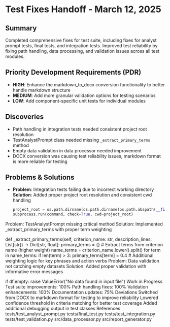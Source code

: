 # Test Fixes Handoff - March 12, 2025

## Summary
Completed comprehensive fixes for test suite, including fixes for analyst prompt tests, final tests, and integration tests. Improved test reliability by fixing path handling, data processing, and validation issues across all test modules.

## Priority Development Requirements (PDR)
- **HIGH**: Enhance the markdown_to_docx conversion functionality to better handle markdown structure
- **MEDIUM**: Add more granular validation options for testing scenarios
- **LOW**: Add component-specific unit tests for individual modules

## Discoveries
- Path handling in integration tests needed consistent project root resolution
- TestAnalystPrompt class needed missing `_extract_primary_terms` method
- Empty data validation in data processor needed improvement
- DOCX conversion was causing test reliability issues, markdown format is more reliable for testing

## Problems & Solutions
- **Problem**: Integration tests failing due to incorrect working directory
  **Solution**: Added proper project root resolution and consistent cwd handling
  ```python
  project_root = os.path.dirname(os.path.dirname(os.path.abspath(__file__)))
  subprocess.run(command, check=True, cwd=project_root)
Problem: TestAnalystPrompt missing critical method
Solution: Implemented _extract_primary_terms with proper term weighting

def _extract_primary_terms(self, criterion_name: str, description_lines: List[str]) -> Dict[str, float]:
    primary_terms = {}
    # Extract terms from criterion name (higher weight)
    name_terms = criterion_name.lower().split()
    for term in name_terms:
        if len(term) > 3:
            primary_terms[term] = 0.4
    # Additional weighting logic for key phrases and action verbs
Problem: Data validation not catching empty datasets
Solution: Added proper validation with informative error messages

if df.empty:
    raise ValueError("No data found in input file")
Work in Progress
Test suite improvements: 100%
Path handling fixes: 100%
Validation enhancements: 100%
Documentation updates: 75%
Deviations
Switched from DOCX to markdown format for testing to improve reliability
Lowered confidence threshold in criteria matching for better test coverage
Added additional debugging output in test classes
References
tests/test_analyst_prompt.py
tests/final_test.py
tests/test_integration.py
tests/test_validation.py
src/data_processor.py
src/report_generator.py